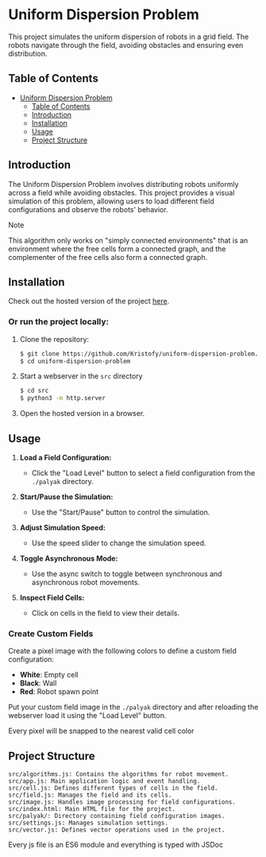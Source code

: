 # Uniform Dispersion Problem

This project simulates the uniform dispersion of robots in a grid field. The robots navigate through the field, avoiding obstacles and ensuring even distribution.

## Table of Contents

- [Uniform Dispersion Problem](#uniform-dispersion-problem)
  - [Table of Contents](#table-of-contents)
  - [Introduction](#introduction)
  - [Installation](#installation)
  - [Usage](#usage)
  - [Project Structure](#project-structure)

## Introduction

The Uniform Dispersion Problem involves distributing robots uniformly across a field while avoiding obstacles. This project provides a visual simulation of this problem, allowing users to load different field configurations and observe the robots' behavior.

> [!NOTE]
> This algorithm only works on "simply connected environments" that is an environment where the free cells form a connected graph, and the complementer of the free cells also form a connected graph.

## Installation

Check out the hosted version of the project [here](https://kristofy.github.io/uniform-dispersion-problem/).

### Or run the project locally:

1. Clone the repository:

   ```sh
   $ git clone https://github.com/Kristofy/uniform-dispersion-problem.git
   $ cd uniform-dispersion-problem
   ```

2. Start a webserver in the `src` directory

   ```sh
   $ cd src
   $ python3 -m http.server
   ```

3. Open the hosted version in a browser.

## Usage

1. **Load a Field Configuration:**

   - Click the "Load Level" button to select a field configuration from the `./palyak` directory.

2. **Start/Pause the Simulation:**

   - Use the "Start/Pause" button to control the simulation.

3. **Adjust Simulation Speed:**

   - Use the speed slider to change the simulation speed.

4. **Toggle Asynchronous Mode:**

   - Use the async switch to toggle between synchronous and asynchronous robot movements.

5. **Inspect Field Cells:**
   - Click on cells in the field to view their details.

### Create Custom Fields

Create a pixel image with the following colors to define a custom field configuration:

- **White**: Empty cell
- **Black**: Wall
- **Red**: Robot spawn point

Put your custom field image in the `./palyak` directory and after reloading the webserver load it using the "Load Level" button.

Every pixel will be snapped to the nearest valid cell color

## Project Structure

```plaintext
src/algorithms.js: Contains the algorithms for robot movement.
src/app.js: Main application logic and event handling.
src/cell.js: Defines different types of cells in the field.
src/field.js: Manages the field and its cells.
src/image.js: Handles image processing for field configurations.
src/index.html: Main HTML file for the project.
src/palyak/: Directory containing field configuration images.
src/settings.js: Manages simulation settings.
src/vector.js: Defines vector operations used in the project.
```

Every js file is an ES6 module and everything is typed with JSDoc

